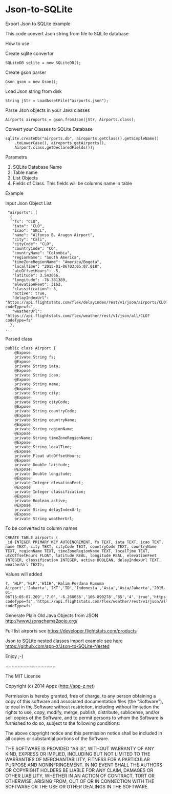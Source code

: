 Json-to-SQLite
==============

Export Json to SQLite example


This code convert Json string from file to SQLite database


How to use

Create sqlite convertor
```
SQLiteDB sqlite = new SQLiteDB();
```
Create gson parser
```
Gson gson = new Gson();
```
Load Json string from disk
```
String jStr = LoadAssetFile("airports.json");
```
Parse Json objects in your Java classes
```
Airports airoports = gson.fromJson(jStr, Airports.class);
```
Convert your Classes to SQLite Database
```
sqlite.createDb("airports.db", airoports.getClass().getSimpleName()
    .toLowerCase(), airoports.getAirports(),
    Airport.class.getDeclaredFields());
```
Parametrs

1. SQLite Database Name
2. Table name
3. List Objects
4. Fields of Class. This fields will be columns name in table

Example

Input Json Object List
```
 "airports": [
  {
   "fs": "CLO",
   "iata": "CLO",
   "icao": "SKCL",
   "name": "Alfonso B. Aragon Airport",
   "city": "Cali",
   "cityCode": "CLO",
   "countryCode": "CO",
   "countryName": "Colombia",
   "regionName": "South America",
   "timeZoneRegionName": "America/Bogota",
   "localTime": "2015-01-06T03:05:07.018",
   "utcOffsetHours": -5,
   "latitude": 3.543056,
   "longitude": -76.381389,
   "elevationFeet": 3162,
   "classification": 3,
   "active": true,
   "delayIndexUrl": "https://api.flightstats.com/flex/delayindex/rest/v1/json/airports/CLO?codeType=fs",
   "weatherUrl": "https://api.flightstats.com/flex/weather/rest/v1/json/all/CLO?codeType=fs"
  },
...
```

Parsed class
```
public class Airport {
	@Expose
	private String fs;
	@Expose
	private String iata;
	@Expose
	private String icao;
	@Expose
	private String name;
	@Expose
	private String city;
	@Expose
	private String cityCode;
	@Expose
	private String countryCode;
	@Expose
	private String countryName;
	@Expose
	private String regionName;
	@Expose
	private String timeZoneRegionName;
	@Expose
	private String localTime;
	@Expose
	private Float utcOffsetHours;
	@Expose
	private Double latitude;
	@Expose
	private Double longitude;
	@Expose
	private Integer elevationFeet;
	@Expose
	private Integer classification;
	@Expose
	private Boolean active;
	@Expose
	private String delayIndexUrl;
	@Expose
	private String weatherUrl;
```

To be converted to column names
```
CREATE TABLE airports (
_id INTEGER PRIMARY KEY AUTOINCREMENT, fs TEXT, iata TEXT, icao TEXT, name TEXT, city TEXT, cityCode TEXT, countryCode TEXT, countryName TEXT, regionName TEXT, timeZoneRegionName TEXT, localTime TEXT, utcOffsetHours FLOAT, latitude REAL, longitude REAL, elevationFeet INTEGER, classification INTEGER, active BOOLEAN, delayIndexUrl TEXT, weatherUrl TEXT);
```
Values will added
```
?, 'HLP','HLP','WIIH','Halim Perdana Kusuma Airport','Jakarta','JKT','ID','Indonesia','Asia','Asia/Jakarta','2015-01-06T15:05:07.209','7.0','-6.268056','106.890278','85','4','true','https://api.flightstats.com/flex/delayindex/rest/v1/json/airports/HLP?codeType=fs','https://api.flightstats.com/flex/weather/rest/v1/json/all/HLP?codeType=fs'
```

Generate Plain Old Java Objects from JSON http://www.jsonschema2pojo.org/

Full list airports see https://developer.flightstats.com/products

Json to SQLite nested classes import example see here https://github.com/app-z/Json-to-SQLite-Nested

Enjoy ;-)

=================

The MIT License

Copyright (c) 2014 Appz (http://app-z.net)

Permission is hereby granted, free of charge, to any person obtaining a copy of this software and associated documentation files (the "Software"), to deal in the Software without restriction, including without limitation the rights to use, copy, modify, merge, publish, distribute, sublicense, and/or sell copies of the Software, and to permit persons to whom the Software is furnished to do so, subject to the following conditions:

The above copyright notice and this permission notice shall be included in all copies or substantial portions of the Software.

THE SOFTWARE IS PROVIDED "AS IS", WITHOUT WARRANTY OF ANY KIND, EXPRESS OR IMPLIED, INCLUDING BUT NOT LIMITED TO THE WARRANTIES OF MERCHANTABILITY, FITNESS FOR A PARTICULAR PURPOSE AND NONINFRINGEMENT. IN NO EVENT SHALL THE AUTHORS OR COPYRIGHT HOLDERS BE LIABLE FOR ANY CLAIM, DAMAGES OR OTHER LIABILITY, WHETHER IN AN ACTION OF CONTRACT, TORT OR OTHERWISE, ARISING FROM, OUT OF OR IN CONNECTION WITH THE SOFTWARE OR THE USE OR OTHER DEALINGS IN THE SOFTWARE.
